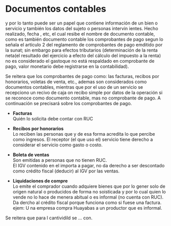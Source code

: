 # Documentos contables

y por lo tanto puede ser un papel
que contiene información de un bien o
servicio y también los datos del sujeto o personas intervin ientes. Hecho realizado, fecha , etc, el cual
resibe el nombre de documento contable, como es también documento
contable los comprobantes de pago
segun lo señala el artículo 2
del reglamento de comprobantes de pago emditido por la
sunat; sin embargo para efectos tributarios
(determinación de la renta neta(el resultado del
ejercicio a efecto del cálculo del impuesto a la
renta) no es considerado el gastoque no está respaldado en comprobante de pago, valor monetario
debe registrarse en la contabilidad).

Se reitera que los comprobantes de pago como:
las facturas, recibos por honorarios, voletas
de venta, etc., ademas son considerados
como documentos contables, mientras que
por el uso de un servicio se recepciono un recivo
de caja on recibo simple por datos de la operación
si se reconoce como documento contable, mas no
comprobante de pago.  A continuación se precisará
sobre los comprobantes de pago.

- **Facturas**  
Quién lo solicita debe contar con RUC

- **Recibos por honorarios**  
Lo reciben las personas que y de esa forma acredita lo
que percibe como ingresos. El receptor (el que uso el)
servicio tiene derecho a considerar el servicio como
gasto o costo.

- **Boleta de ventas**  
Son emitidas a personas que no tienen RUC.  
El IGV contenido en el importa a pagar, no da derecho
a ser descontado como crédito fiscal (deducir)
al IGV por las ventas.

- **Liquidaciones de compre**  
Lo emite el comprador cuando adquiere bienes que por lo
gener solo de origen natural o producidos de forma  no soisticada y por lo cual quien lo vende no lo hace de
menera abitual o es informal (no cuenta con RUC). Da
dercho al crédito fiscal porque funciona como si fuese una factura. ejem: U
na empresa compra Huayabas a un productor que es informal.

Se reitera que para l cantividild se ... con.
